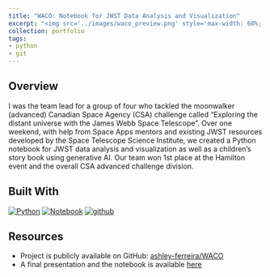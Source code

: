 ```yaml
---
title: "WACO: Notebook for JWST Data Analysis and Visualization"
excerpt: "<img src='../images/waco_preview.png' style='max-width: 60%; display: inline-block;'>"
collection: portfolio
tags:
- python
- git
---
```


## Overview 

I was the team lead for a group of four who tackled the moonwalker (advanced) Canadian Space Agency (CSA) challenge called “Exploring the distant universe with the James Webb Space Telescope”. Over one weekend, with help from Space Apps mentors and existing JWST resources developed by the Space Telescope Science Institute, we created a Python notebook for JWST data analysis and visualization as well as a children’s story book using generative AI. Our team won 1st place at the Hamilton event and the overall CSA advanced challenge division.

## Built With

[![Python][python]][python-url]
[![Notebook][notebook]][notebook-url] 
[![github][github]][github-url]

[github]: https://img.shields.io/badge/github-%23121011.svg?style=for-the-badge&logo=github&logoColor=white
[github-url]: https://github.com/

[python]: https://img.shields.io/badge/Python-3776AB?style=for-the-badge&logo=python&logoColor=white
[python-url]: https://www.python.org/

[notebook]: https://img.shields.io/badge/Made%20with-Jupyter-orange?style=for-the-badge&logo=Jupyter
[notebook-url]: https://jupyter.org/

## Resources

- Project is publicly available on GitHub: [ashley-ferreira/WACO](https://github.com/ashley-ferreira/WACO)
- A final presentation and the notebook is available [here](https://drive.google.com/drive/folders/1iaxPjyybwXkv9A39m1G7ZXEn4Mvb7j4M?usp=share_link)